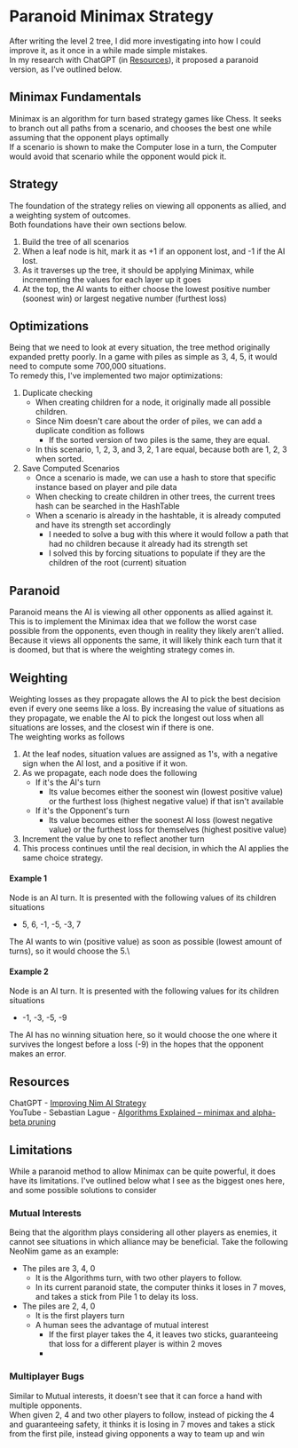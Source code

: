 # Paranoid Minimax Strategy
After writing the level 2 tree, I did more investigating into how I could improve it, as it once in a while made simple mistakes.\
In my research with ChatGPT (in [Resources](#resources)), it proposed a paranoid version, as I've outlined below.

## Minimax Fundamentals
Minimax is an algorithm for turn based strategy games like Chess. 
It seeks to branch out all paths from a scenario, and chooses the best one while assuming that the opponent plays optimally\
If a scenario is shown to make the Computer lose in a turn, the Computer would avoid that scenario while the opponent would pick it.

## Strategy
The foundation of the strategy relies on viewing all opponents as allied, and a weighting system of outcomes.\
Both foundations have their own sections below.
1. Build the tree of all scenarios
2. When a leaf node is hit, mark it as +1 if an opponent lost, and -1 if the AI lost.
3. As it traverses up the tree, it should be applying Minimax, while incrementing the values for each layer up it goes
4. At the top, the AI wants to either choose the lowest positive number (soonest win) or largest negative number (furthest loss)

## Optimizations
Being that we need to look at every situation, the tree method originally expanded pretty poorly. 
In a game with piles as simple as 3, 4, 5, it would need to compute some 700,000 situations.\
To remedy this, I've implemented two major optimizations:
1. Duplicate checking
   * When creating children for a node, it originally made all possible children.
   * Since Nim doesn't care about the order of piles, we can add a duplicate condition as follows
     * If the sorted version of two piles is the same, they are equal.
   * In this scenario, 1, 2, 3, and 3, 2, 1 are equal, because both are 1, 2, 3 when sorted.
2. Save Computed Scenarios
   * Once a scenario is made, we can use a hash to store that specific instance based on player and pile data
   * When checking to create children in other trees, the current trees hash can be searched in the HashTable
   * When a scenario is already in the hashtable, it is already computed and have its strength set accordingly
     * I needed to solve a bug with this where it would follow a path that had no children because it already had its strength set
     * I solved this by forcing situations to populate if they are the children of the root (current) situation

## Paranoid
Paranoid means the AI is viewing all other opponents as allied against it. 
This is to implement the Minimax idea that we follow the worst case possible from the opponents, even though in reality they likely aren't allied.\
Because it views all opponents the same, it will likely think each turn that it is doomed, but that is where the weighting strategy comes in.

## Weighting
Weighting losses as they propagate allows the AI to pick the best decision even if every one seems like a loss.
By increasing the value of situations as they propagate, we enable the AI to pick the longest out loss when all situations are losses, and the closest win if there is one.\
The weighting works as follows
1. At the leaf nodes, situation values are assigned as 1's, with a negative sign when the AI lost, and a positive if it won.
2. As we propagate, each node does the following
   * If it's the AI's turn
     * Its value becomes either the soonest win (lowest positive value) or the furthest loss (highest negative value) if that isn't available
   * If it's the Opponent's turn
     * Its value becomes either the soonest AI loss (lowest negative value) or the furthest loss for themselves (highest positive value)
3. Increment the value by one to reflect another turn
4. This process continues until the real decision, in which the AI applies the same choice strategy.

#### Example 1
Node is an AI turn. It is presented with the following values of its children situations
* 5, 6, -1, -5, -3, 7

The AI wants to win (positive value) as soon as possible (lowest amount of turns), so it would choose the 5.\
#### Example 2
Node is an AI turn. It is presented with the following values for its children situations
* -1, -3, -5, -9

The AI has no winning situation here, so it would choose the one where it survives the longest before a loss (-9) in the hopes that the opponent makes an error.


## Resources
ChatGPT - [Improving Nim AI Strategy](https://chatgpt.com/share/519f1a42-325d-44d5-a241-4539b3e14f5d)\
YouTube - Sebastian Lague - [Algorithms Explained – minimax and alpha-beta pruning](https://youtu.be/l-hh51ncgDI?si=xrGWiMcuzKrK9qz3)

## Limitations
While a paranoid method to allow Minimax can be quite powerful, it does have its limitations.
I've outlined below what I see as the biggest ones here, and some possible solutions to consider
### Mutual Interests
Being that the algorithm plays considering all other players as enemies, it cannot see situations in which alliance may be beneficial.
Take the following NeoNim game as an example:
* The piles are 3, 4, 0
  * It is the Algorithms turn, with two other players to follow.
  * In its current paranoid state, the computer thinks it loses in 7 moves, and takes a stick from Pile 1 to delay its loss.
* The piles are 2, 4, 0
  * It is the first players turn
  * A human sees the advantage of mutual interest
    * If the first player takes the 4, it leaves two sticks, guaranteeing that loss for a different player is within 2 moves
    * 
### Multiplayer Bugs
Similar to Mutual interests, it doesn't see that it can force a hand with multiple opponents.\
When given 2, 4 and two other players to follow, instead of picking the 4 and guaranteeing safety, 
it thinks it is losing in 7 moves and takes a stick from the first pile, instead giving opponents a way to team up and win